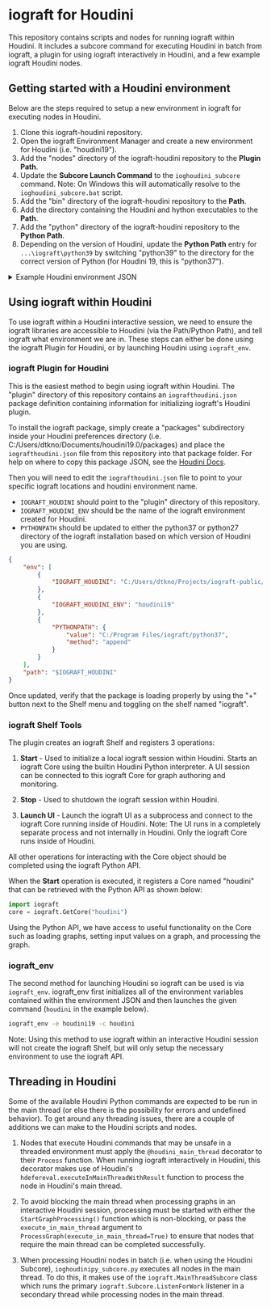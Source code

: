 # iograft for Houdini

This repository contains scripts and nodes for running iograft within Houdini. It includes a subcore command for executing Houdini in batch from iograft, a plugin for using iograft interactively in Houdini, and a few example iograft Houdini nodes.

## Getting started with a Houdini environment

Below are the steps required to setup a new environment in iograft for executing nodes in Houdini.

1. Clone this iograft-houdini repository.
2. Open the iograft Environment Manager and create a new environment for Houdini (i.e. "houdini19").
3. Add the "nodes" directory of the iograft-houdini repository to the **Plugin Path**.
4. Update the **Subcore Launch Command** to the `ioghoudini_subcore` command. Note: On Windows this will automatically resolve to the `ioghoudini_subcore.bat` script.
5. Add the "bin" directory of the iograft-houdini repository to the **Path**.
6. Add the directory containing the Houdini and hython executables to the **Path**.
7. Add the "python" directory of the iograft-houdini repository to the **Python Path**.
8. Depending on the version of Houdini, update the **Python Path** entry for `...\iograft\python39` by switching "python39" to the directory for the correct version of Python (for Houdini 19, this is "python37").

<details><summary>Example Houdini environment JSON</summary>
<p>

```json
{
    "plugin_path": [
        "C:\\Program Files\\iograft\\types",
        "C:\\Program Files\\iograft\\nodes",
        "{IOGRAFT_USER_CONFIG_DIR}\\types",
        "{IOGRAFT_USER_CONFIG_DIR}\\nodes",
        "C:\\Users\\dtkno\\Projects\\iograft-public\\iograft-houdini\\nodes"
    ],
    "subcore": {
        "launch_command": "ioghoudini_subcore"
    },
    "path": [
        "C:\\Program Files\\iograft\\bin",
        "C:\\Program Files\\Side Effects Software\\Houdini 19.0.531\\bin",
        "C:\\Users\\dtkno\\Projects\\iograft-public\\iograft-houdini\\bin"
    ],
    "python_path": [
        "C:\\Program Files\\iograft\\types",
        "C:\\Program Files\\iograft\\python37",
        "C:\\Users\\dtkno\\Projects\\iograft-public\\iograft-houdini\\python"
    ],
    "environment_variables": {},
    "appended_environments": [],
    "name": "houdini19"
}
```

</p>
</details>


## Using iograft within Houdini

To use iograft within a Houdini interactive session, we need to ensure the iograft libraries are accessible to Houdini (via the Path/Python Path), and tell iograft what environment we are in. These steps can either be done using the iograft Plugin for Houdini, or by launching Houdini using `iograft_env`.

### iograft Plugin for Houdini

This is the easiest method to begin using iograft within Houdini. The "plugin" directory of this repository contains an `iografthoudini.json` package definition containing information for initializing iograft's Houdini plugin.

To install the iograft package, simply create a "packages" subdirectory inside your Houdini preferences directory (i.e. C:/Users/dtkno/Documents/houdini19.0/packages) and place the `iografthoudini.json` file from this repository into that package folder. For help on where to copy this package JSON, see the [Houdini Docs](https://www.sidefx.com/docs/houdini/ref/plugins.html).

Then you will need to edit the `iografthoudini.json` file to point to your specific iograft locations and houdini environment name.
- `IOGRAFT_HOUDINI` should point to the "plugin" directory of this repository.
- `IOGRAFT_HOUDINI_ENV` should be the name of the iograft environment created for Houdini.
- `PYTHONPATH` should be updated to either the python37 or python27 directory of the iograft installation based on which version of Houdini you are using.

```json
{
    "env": [
        {
            "IOGRAFT_HOUDINI": "C:/Users/dtkno/Projects/iograft-public/iograft-houdini/plugin"            
        },
        {
            "IOGRAFT_HOUDINI_ENV": "houdini19"
        },
        {
            "PYTHONPATH": {
                "value": "C:/Program Files/iograft/python37",
                "method": "append"
            }
        }
    ],
    "path": "$IOGRAFT_HOUDINI"
}
```

Once updated, verify that the package is loading properly by using the "+" button next to the Shelf menu and toggling on the shelf named "iograft".

### iograft Shelf Tools

The plugin creates an iograft Shelf and registers 3 operations:

1. **Start** -
Used to initialize a local iograft session within Houdini. Starts an iograft Core using the builtin Houdini Python interpreter. A UI session can be connected to this iograft Core for graph authoring and monitoring.

2. **Stop** -
Used to shutdown the iograft session within Houdini.

3. **Launch UI** -
Launch the iograft UI as a subprocess and connect to the iograft Core running inside of Houdini. Note: The UI runs in a completely separate process and not internally in Houdini. Only the iograft Core runs inside of Houdini.

All other operations for interacting with the Core object should be completed using the iograft Python API.

When the **Start** operation is executed, it registers a Core named "houdini" that can be retrieved with the Python API as shown below:

```python
import iograft
core = iograft.GetCore("houdini")
```

Using the Python API, we have access to useful functionality on the Core such as loading graphs, setting input values on a graph, and processing the graph.


### iograft_env

The second method for launching Houdini so iograft can be used is via `iograft_env`. iograft_env first initializes all of the environment variables contained within the environment JSON and then launches the given command (`houdini` in the example below).

```bat
iograft_env -e houdini19 -c houdini
```

Note: Using this method to use iograft within an interactive Houdini session will not create the iograft Shelf, but will only setup the necessary environment to use the iograft API.


## Threading in Houdini

Some of the available Houdini Python commands are expected to be run in the main thread (or else there is the possibility for errors and undefined behavior). To get around any threading issues, there are a couple of additions we can make to the Houdini scripts and nodes.

1. Nodes that execute Houdini commands that may be unsafe in a threaded environment must apply the `@houdini_main_thread` decorator to their `Process` function. When running iograft interactively in Houdini, this decorator makes use of Houdini's `hdefereval.executeInMainThreadWithResult` function to process the node in Houdini's main thread.

2. To avoid blocking the main thread when processing graphs in an interactive Houdini session, processing must be started with either the `StartGraphProcessing()` function which is non-blocking, or pass the `execute_in_main_thread` argument to `ProcessGraph(execute_in_main_thread=True)` to ensure that nodes that require the main thread can be completed successfully.

3. When processing Houdini nodes in batch (i.e. when using the Houdini Subcore), `ioghoudinipy_subcore.py` executes all nodes in the main thread. To do this, it makes use of the `iograft.MainThreadSubcore` class which runs the primary `iograft.Subcore.ListenForWork` listener in a secondary thread while processing nodes in the main thread.
